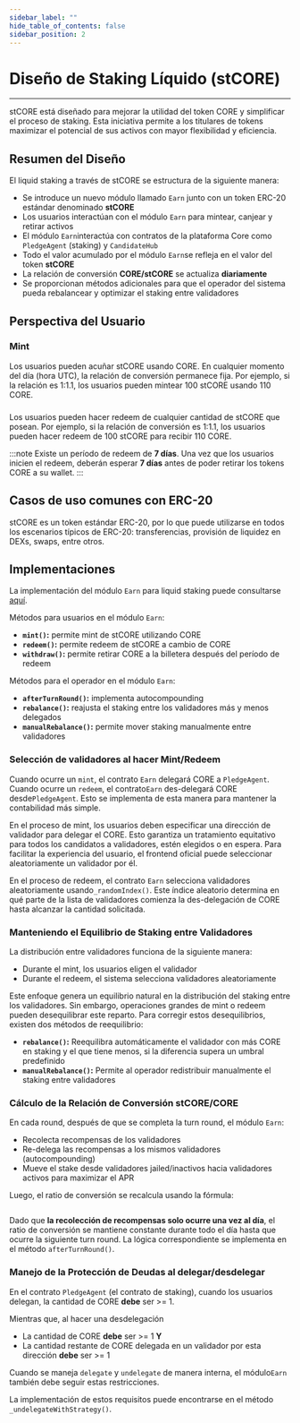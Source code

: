 ```yaml
---
sidebar_label: ""
hide_table_of_contents: false
sidebar_position: 2
---
```


# Diseño de Staking Líquido (stCORE)

---

stCORE está diseñado para mejorar la utilidad del token CORE y simplificar el proceso de staking. Esta iniciativa permite a los titulares de tokens maximizar el potencial de sus activos con mayor flexibilidad y eficiencia.

## Resumen del Diseño

El liquid staking a través de stCORE se estructura de la siguiente manera:

- Se introduce un nuevo módulo llamado `Earn` junto con un token ERC-20 estándar denominado **stCORE**
- Los usuarios interactúan con el módulo `Earn` para mintear, canjear y retirar activos
- El módulo `Earn`interactúa con contratos de la plataforma Core como `PledgeAgent` (staking) y `CandidateHub`
- Todo el valor acumulado por el módulo `Earn`se refleja en el valor del token **stCORE**
- La relación de conversión **CORE/stCORE** se actualiza **diariamente**
- Se proporcionan métodos adicionales para que el operador del sistema pueda rebalancear y optimizar el staking entre validadores

## Perspectiva del Usuario

### Mint

Los usuarios pueden acuñar stCORE usando CORE. En cualquier momento del día (hora UTC), la relación de conversión permanece fija. Por ejemplo, si la relación es 1:1.1, los usuarios pueden mintear 100 stCORE usando 110 CORE.

###

Los usuarios pueden hacer redeem de cualquier cantidad de stCORE que posean. Por ejemplo, si la relación de conversión es 1:1.1, los usuarios pueden hacer redeem de 100 stCORE para recibir 110 CORE.

:::note
Existe un período de redeem de **7 días**. Una vez que los usuarios inicien el redeem, deberán esperar **7 días** antes de poder retirar los tokens CORE a su wallet.
:::

## Casos de uso comunes con ERC-20

stCORE es un token estándar ERC-20, por lo que puede utilizarse en todos los escenarios típicos de ERC-20: transferencias, provisión de liquidez en DEXs, swaps, entre otros.

## Implementaciones

La implementación del módulo `Earn` para liquid staking puede consultarse [aquí](https://github.com/coredao-org/Earn/blob/main/contracts/Earn.sol).

Métodos para usuarios en el módulo `Earn`:

- **`mint()`:** permite mint de stCORE utilizando CORE
- **`redeem()`:** permite redeem de stCORE a cambio de CORE
- **`withdraw()`:** permite retirar CORE a la billetera después del período de redeem

Métodos para el operador en el módulo `Earn`:

- **`afterTurnRound()`:** implementa autocompounding
- **`rebalance()`:** reajusta el staking entre los validadores más y menos delegados
- **`manualRebalance()`:** permite mover staking manualmente entre validadores

### Selección de validadores al hacer Mint/Redeem

Cuando ocurre un `mint`, el contrato `Earn` delegará CORE a `PledgeAgent`. Cuando ocurre un `redeem`, el contrato`Earn` des-delegará CORE desde`PledgeAgent`. Esto se implementa de esta manera para mantener la contabilidad más simple.

En el proceso de mint, los usuarios deben especificar una dirección de validador para delegar el CORE. Esto garantiza un tratamiento equitativo para todos los candidatos a validadores, estén elegidos o en espera. Para facilitar la experiencia del usuario, el frontend oficial puede seleccionar aleatoriamente un validador por él.

En el proceso de redeem, el contrato `Earn` selecciona validadores aleatoriamente usando`_randomIndex()`. Este índice aleatorio determina en qué parte de la lista de validadores comienza la des-delegación de CORE hasta alcanzar la cantidad solicitada.

### Manteniendo el Equilibrio de Staking entre Validadores

La distribución entre validadores funciona de la siguiente manera:

- Durante el mint, los usuarios eligen el validador
- Durante el redeem, el sistema selecciona validadores aleatoriamente

Este enfoque genera un equilibrio natural en la distribución del staking entre los validadores. Sin embargo, operaciones grandes de mint o redeem pueden desequilibrar este reparto. Para corregir estos desequilibrios, existen dos métodos de reequilibrio:

- **`rebalance()`:** Reequilibra automáticamente el validador con más CORE en staking y el que tiene menos, si la diferencia supera un umbral predefinido
- **`manualRebalance()`:** Permite al operador redistribuir manualmente el staking entre validadores

### Cálculo de la Relación de Conversión stCORE/CORE

En cada round, después de que se completa la turn round, el módulo `Earn`:

- Recolecta recompensas de los validadores
- Re-delega las recompensas a los mismos validadores (autocompounding)
- Mueve el stake desde validadores jailed/inactivos hacia validadores activos para maximizar el APR

Luego, el ratio de conversión se recalcula usando la fórmula:

```
```

Dado que **la recolección de recompensas solo ocurre una vez al día**, el ratio de conversión se mantiene constante durante todo el día hasta que ocurre la siguiente turn round. La lógica correspondiente se implementa en el método `afterTurnRound()`.

### Manejo de la Protección de Deudas al delegar/desdelegar

En el contrato `PledgeAgent` (el contrato de staking), cuando los usuarios delegan, la cantidad de CORE **debe** ser >= 1.

Mientras que, al hacer una desdelegación

- La cantidad de CORE **debe** ser >= 1 **Y**
- La cantidad restante de CORE delegada en un validador por esta dirección **debe** ser >= 1

Cuando se maneja `delegate` y `undelegate` de manera interna, el módulo`Earn` también debe seguir estas restricciones.

La implementación de estos requisitos puede encontrarse en el método `_undelegateWithStrategy()`.
